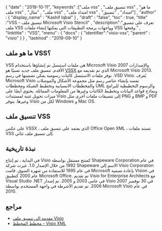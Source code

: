 {
  "date" : "2019-10-11",
  "keywords" :["ملف vss" , "تنسيق ملف vss" , "ما هو ملف vss" , "ملف" , "مثال vss" , "امتداد ملف vss" , "امتداد" , "تنسيق"] ,
  "author" : {
    "display_name" : "Kashif Iqbal"
} ,
  "draft" : "false",
  "toc" : true,
  "title" :"VSS - تنسيق ملف Microsoft Visio Stencil" ,
  "description":"تعرف على تنسيق ملف VSS وواجهات برمجة التطبيقات التي يمكنها إنشاء ملفات VSS وفتحها." ,
  "linktitle" : "VSS",
  "menu" : {
    "docs" : {
	  "identifier":"visio-vss",
      "parent" : "visio"
}
} ,
  "lastmod" : "2019-09-10"
}

## ما هو ملف VSS؟

VSS هي ملفات استنسل تم إنشاؤها باستخدام Microsoft Visio 2007 والإصدارات الأقدم. تنسيق ملف جديد نسبيًا هو [VSSX](/ar/visio/vssx/) الذي تم تقديمه مع Microsoft Visio 2013. توفر ملفات الاستنسل كائنات رسومية يمكن تضمينها في رسم .VSD Visio. يُعرف Microsoft Visio نفسه بإنشاء عناصر رسم مثل مجموعة الأشكال والموصلات والمخططات الانسيابية وتخطيط الشبكة ومخططات UML والرسوم التخطيطية للبرامج ونماذج قواعد البيانات وتخطيط الكائنات وغيرها من المعلومات المماثلة. يحتوي أيضًا على ميزات تحويل غنية لمستندات Visio إلى تنسيقات ملفات أخرى مثل PNG و BMP و PDF وغيرها. يتوفر Visio لكل من Windows و Mac OS.

## تنسيق ملف VSS

على عكس VSSX ، الذي يعتمد على تنسيق ملف Office Open XML ، تستند ملفات VSS إلى تنسيق ملف ثنائي.

## نبذة تاريخية ##

في البداية ، تم إنتاج Visio كمنتج مستقل بواسطة Shapeware Corporation في عام 1992 من خلال الإصدار 1.0. غيرت شركة Shapeware الاسم إلى Visio Corporation في عام 1995 للاستفادة من شهرة السوق. قامت Microsoft بإعادة تسمية Vision في عام 2000 كتطبيق Microsoft Office. تم تقديم Visio for Enterprise Architects مع Visual Studio .NET في عامي 2003 و 2005. تم إصدار Visio 2007 في 30 نوفمبر 2006. تم تقديم الأشرطة في واجهة المستخدم بواسطة Microsoft Visio في عام 2010.

## مراجع ##

* [مقدمة إلى تنسيق ملف Visio](https://learn.microsoft.com/en-us/office/client-developer/visio/introduction-to-the-visio-file-formatvsdx)
* [مخطط المخطط - Visio XML](https://learn.microsoft.com/en-us/office/client-developer/visio/schema-mapvisio-xml)

